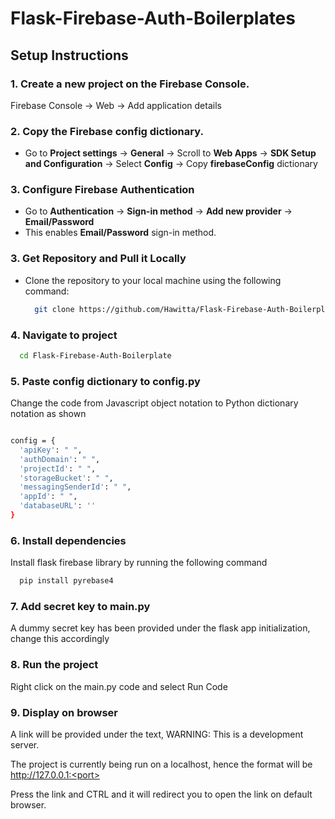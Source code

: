 # Flask-Firebase-Auth-Boilerplates

## Setup Instructions

### 1. Create a new project on the Firebase Console.
Firebase Console ->  Web -> Add application details

### 2. Copy the Firebase config dictionary.

- Go to **Project settings** -> **General** -> Scroll to **Web Apps** -> **SDK Setup and Configuration** -> Select **Config** -> Copy **firebaseConfig** dictionary 


### 3. Configure Firebase Authentication
- Go to **Authentication** → **Sign-in method** -> **Add new provider** -> **Email/Password** 
- This enables **Email/Password** sign-in method.

### 3. Get Repository and Pull it Locally
- Clone the repository to your local machine using the following command:
  
  ```bash
    git clone https://github.com/Hawitta/Flask-Firebase-Auth-Boilerplate.git

### 4. Navigate to project

```bash
  cd Flask-Firebase-Auth-Boilerplate 
```

### 5. Paste config dictionary to config.py
Change the code from Javascript object notation to Python dictionary notation as shown

```bash

config = {
  'apiKey': " ",
  'authDomain': " ",
  'projectId': " ",
  'storageBucket': " ",
  'messagingSenderId': " ",
  'appId': " ",
  'databaseURL': ''
}

```

### 6. Install dependencies
Install flask firebase library by running the following command

```bash
  pip install pyrebase4
```

### 7. Add secret key to main.py
A dummy secret key has been provided under the flask app initialization, change this accordingly


### 8. Run the project
Right click on the main.py code and select Run Code


### 9. Display on browser
A link will be provided under the text, WARNING: This is a development server.

The project is currently being run on a localhost, hence the format will be http://127.0.0.1:<port>

Press the link and CTRL and it will redirect you to open the link on default browser.
